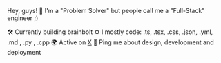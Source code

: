 Hey, guys! 👋
I'm a "Problem Solver" but people call me a "Full-Stack" engineer ;)

🛠️ Currently building brainbolt
⚙️ I mostly code: .ts, .tsx, .css, .json, .yml, .md , .py , .cpp
🌍 Active on [X](https://x.com/Priyanshu_twi)
💬 Ping me about design, development and deployment
